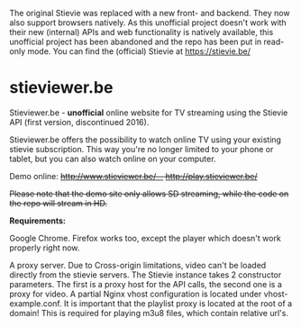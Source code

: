 The original Stievie was replaced with a new front- and backend. They now also support browsers natively. As this unofficial project doesn't work with their new (internal) APIs and web functionality is natively available, this unofficial project has been abandoned and the repo has been put in read-only mode. You can find the (official) Stievie at https://stievie.be/

# stieviewer.be
Stieviewer.be - **unofficial** online website for TV streaming using the Stievie API (first version, discontinued 2016).

Stieviewer.be offers the possibility to watch online TV using your existing stievie subscription. This way you're no longer limited to your phone or tablet, but you can also watch online on your computer.

Demo online:
~~http://www.stieviewer.be/--
http://play.stieviewer.be/~~

~~Please note that the demo site only allows SD streaming, while the code on the repo will stream in HD.~~

**Requirements:**

Google Chrome. Firefox works too, except the player which doesn't work properly right now.

A proxy server.
Due to Cross-origin limitations, video can't be loaded directly from the stievie servers.
The Stievie instance takes 2 constructor parameters. The first is a proxy host for the API calls, the second one is a proxy for video. A partial Nginx vhost configuration is located under vhost-example.conf.
It is important that the playlist proxy is located at the root of a domain! This is required for playing m3u8 files, which contain relative url's.
